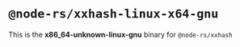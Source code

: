 # `@node-rs/xxhash-linux-x64-gnu`

This is the **x86_64-unknown-linux-gnu** binary for `@node-rs/xxhash`
